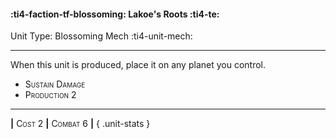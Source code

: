 #### :ti4-faction-tf-blossoming: **Lakoe's Roots** :ti4-te:

Unit Type: Blossoming Mech :ti4-unit-mech: 

---

When this unit is produced, place it on any planet you control.

* <span style="font-variant:small-caps;">Sustain Damage</span> 
* <span style="font-variant:small-caps;">Production 2</span> 

---

__|__ <span style="font-variant:small-caps;">Cost 2</span> __|__ <span style="font-variant:small-caps;">Combat 6</span> __|__
{ .unit-stats }
